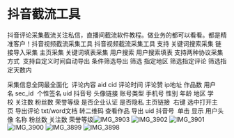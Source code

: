 # 抖音截流工具
抖音评论采集截流关注私信，直播间截流软件教程。做业务的都可以看看。都是精准客户！抖音视频截流采集工具
抖音视频截流采集工具
支持 关键词搜索采集 链接导入采集 主页采集 关键词填表采集 用户搜索 用户搜索填表
支持两种协议采集方式 
支持自定义时间自动导出 条件筛选导出 筛选 指定地区 筛选指定评论 筛选指定天数内

采集信息全网最全面化 
评论内容 aid cid 评论时间 评论赞 ip地址 作品数 用户名 sec_id  个性签名 uid 抖音号 头像链接 账号类型 手机号 性别 年龄 地区 学校 关注数 粉丝数 荣誉等级 是否企业认证 是否隐私 主页链接 
右键 选中打开主页 导出评论 txt/word文档 转二维码 查看作品 导出 uid 抖音号 
单击 显示 用户头像 名称 粉丝数 关注数 荣誉等级![IMG_3903](https://github.com/user-attachments/assets/a5b2694a-9c21-435b-aab7-07c229ec2dcc)
![IMG_3902](https://github.com/user-attachments/assets/1d9b922d-0df9-499a-998e-bcfd020d1229)
![IMG_3901](https://github.com/user-attachments/assets/64a97e70-a93f-4ba7-bb4d-64f2ba86c87c)
![IMG_3900](https://github.com/user-attachments/assets/32e0d7da-f620-4a29-9e9d-c3b2bb3b6113)
![IMG_3899](https://github.com/user-attachments/assets/17b1de54-9682-4350-b0d3-6eaa3b6130c3)
![IMG_3898](https://github.com/user-attachments/assets/4008ed94-c184-4d0c-85bd-7911b3c4bba4)
